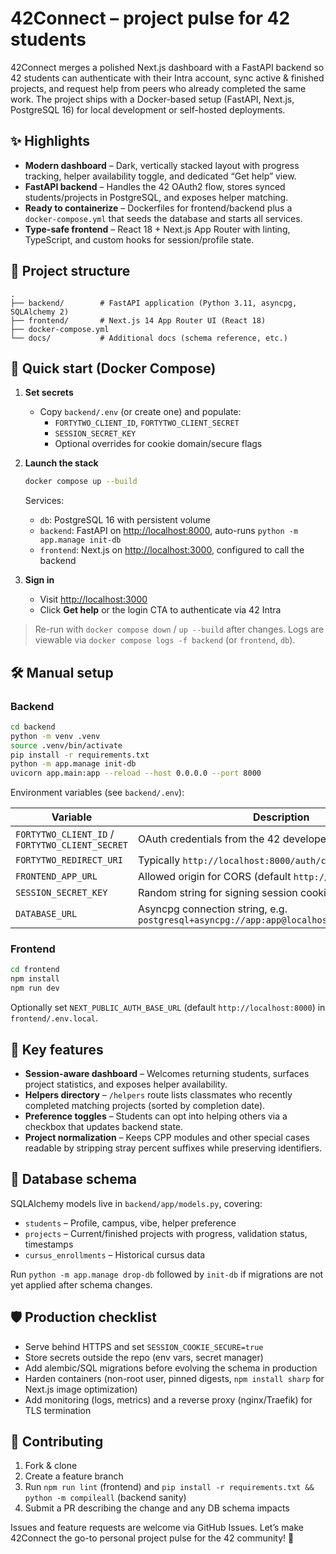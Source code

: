 # 42Connect – project pulse for 42 students

42Connect merges a polished Next.js dashboard with a FastAPI backend so 42 students can authenticate with their Intra account, sync active & finished projects, and request help from peers who already completed the same work. The project ships with a Docker-based setup (FastAPI, Next.js, PostgreSQL 16) for local development or self-hosted deployments.

## ✨ Highlights

- **Modern dashboard** – Dark, vertically stacked layout with progress tracking, helper availability toggle, and dedicated “Get help” view.
- **FastAPI backend** – Handles the 42 OAuth2 flow, stores synced students/projects in PostgreSQL, and exposes helper matching.
- **Ready to containerize** – Dockerfiles for frontend/backend plus a `docker-compose.yml` that seeds the database and starts all services.
- **Type-safe frontend** – React 18 + Next.js App Router with linting, TypeScript, and custom hooks for session/profile state.

## 📁 Project structure

```
.
├── backend/        # FastAPI application (Python 3.11, asyncpg, SQLAlchemy 2)
├── frontend/       # Next.js 14 App Router UI (React 18)
├── docker-compose.yml
└── docs/           # Additional docs (schema reference, etc.)
```

## 🚀 Quick start (Docker Compose)

1. **Set secrets**
   - Copy `backend/.env` (or create one) and populate:
     - `FORTYTWO_CLIENT_ID`, `FORTYTWO_CLIENT_SECRET`
     - `SESSION_SECRET_KEY`
     - Optional overrides for cookie domain/secure flags

2. **Launch the stack**

   ```bash
   docker compose up --build
   ```

   Services:
   - `db`: PostgreSQL 16 with persistent volume
   - `backend`: FastAPI on <http://localhost:8000>, auto-runs `python -m app.manage init-db`
   - `frontend`: Next.js on <http://localhost:3000>, configured to call the backend

3. **Sign in**
   - Visit <http://localhost:3000>
   - Click **Get help** or the login CTA to authenticate via 42 Intra

> Re-run with `docker compose down` / `up --build` after changes. Logs are viewable via `docker compose logs -f backend` (or `frontend`, `db`).

## 🛠️ Manual setup

### Backend

```bash
cd backend
python -m venv .venv
source .venv/bin/activate
pip install -r requirements.txt
python -m app.manage init-db
uvicorn app.main:app --reload --host 0.0.0.0 --port 8000
```

Environment variables (see `backend/.env`):

| Variable | Description |
| --- | --- |
| `FORTYTWO_CLIENT_ID` / `FORTYTWO_CLIENT_SECRET` | OAuth credentials from the 42 developer portal |
| `FORTYTWO_REDIRECT_URI` | Typically `http://localhost:8000/auth/callback` |
| `FRONTEND_APP_URL` | Allowed origin for CORS (default `http://localhost:3000`) |
| `SESSION_SECRET_KEY` | Random string for signing session cookies |
| `DATABASE_URL` | Asyncpg connection string, e.g. `postgresql+asyncpg://app:app@localhost:5432/fortytwo_app` |

### Frontend

```bash
cd frontend
npm install
npm run dev
```

Optionally set `NEXT_PUBLIC_AUTH_BASE_URL` (default `http://localhost:8000`) in `frontend/.env.local`.

## 🧭 Key features

- **Session-aware dashboard** – Welcomes returning students, surfaces project statistics, and exposes helper availability.
- **Helpers directory** – `/helpers` route lists classmates who recently completed matching projects (sorted by completion date).
- **Preference toggles** – Students can opt into helping others via a checkbox that updates backend state.
- **Project normalization** – Keeps CPP modules and other special cases readable by stripping stray percent suffixes while preserving identifiers.

## 🧱 Database schema

SQLAlchemy models live in `backend/app/models.py`, covering:

- `students` – Profile, campus, vibe, helper preference
- `projects` – Current/finished projects with progress, validation status, timestamps
- `cursus_enrollments` – Historical cursus data

Run `python -m app.manage drop-db` followed by `init-db` if migrations are not yet applied after schema changes.

## 🛡️ Production checklist

- Serve behind HTTPS and set `SESSION_COOKIE_SECURE=true`
- Store secrets outside the repo (env vars, secret manager)
- Add alembic/SQL migrations before evolving the schema in production
- Harden containers (non-root user, pinned digests, `npm install sharp` for Next.js image optimization)
- Add monitoring (logs, metrics) and a reverse proxy (nginx/Traefik) for TLS termination

## 🤝 Contributing

1. Fork & clone
2. Create a feature branch
3. Run `npm run lint` (frontend) and `pip install -r requirements.txt && python -m compileall` (backend sanity)
4. Submit a PR describing the change and any DB schema impacts

Issues and feature requests are welcome via GitHub Issues. Let’s make 42Connect the go-to personal project pulse for the 42 community! 💙

